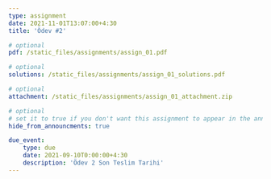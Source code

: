```yaml
---
type: assignment
date: 2021-11-01T13:07:00+4:30
title: 'Ödev #2' 

# optional 
pdf: /static_files/assignments/assign_01.pdf

# optional
solutions: /static_files/assignments/assign_01_solutions.pdf

# optional
attachment: /static_files/assignments/assign_01_attachment.zip

# optional
# set it to true if you don't want this assignment to appear in the announcements section
hide_from_announcments: true

due_event: 
    type: due
    date: 2021-09-10T0:00:00+4:30
    description: 'Ödev 2 Son Teslim Tarihi'
---
```

<!-- Other additional contents using markdown -->
